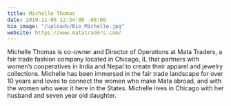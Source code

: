 ```yaml
---
title: Michelle Thomas
date: 2019-11-06 12:34:00 -08:00
bio_image: "/uploads/Bio_Michelle.jpg"
website: https://www.matatraders.com/
---
```


Michelle Thomas is co-owner and Director of Operations at Mata Traders, a fair trade fashion company located in Chicago, IL that partners with women’s cooperatives in India and Nepal to create their apparel and jewelry collections. Michelle has been immersed in the fair trade landscape for over 10 years and loves to connect the women who make Mata abroad, and with the women who wear it here in the States. Michelle lives in Chicago with her husband and seven year old daughter.  